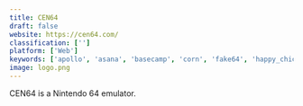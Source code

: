 ```yaml
---
title: CEN64
draft: false 
website: https://cen64.com/
classification: ['']
platform: ['Web']
keywords: ['apollo', 'asana', 'basecamp', 'corn', 'fake64', 'happy_chick', 'mess', 'mupen64plus', 'n64oid', 'project64', 'retroarch', 'sixtyforce', 'trello']
image: logo.png
---
```

CEN64 is a Nintendo 64 emulator.